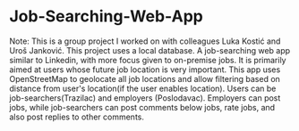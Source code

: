 # Job-Searching-Web-App
Note: This is a group project I worked on with colleagues Luka Kostić and Uroš Janković.
This project uses a local database.
A job-searching web app similar to Linkedin, with more focus given to on-premise jobs. It is primarily aimed at users whose future job location is very important.
This app uses OpenStreetMap to geolocate all job locations and allow filtering based on distance from user's location(if the user enables location).
Users can be job-searchers(Trazilac) and employers (Poslodavac). Employers can post jobs, while job-searchers can post comments below jobs, rate jobs, and also post replies to other comments.
